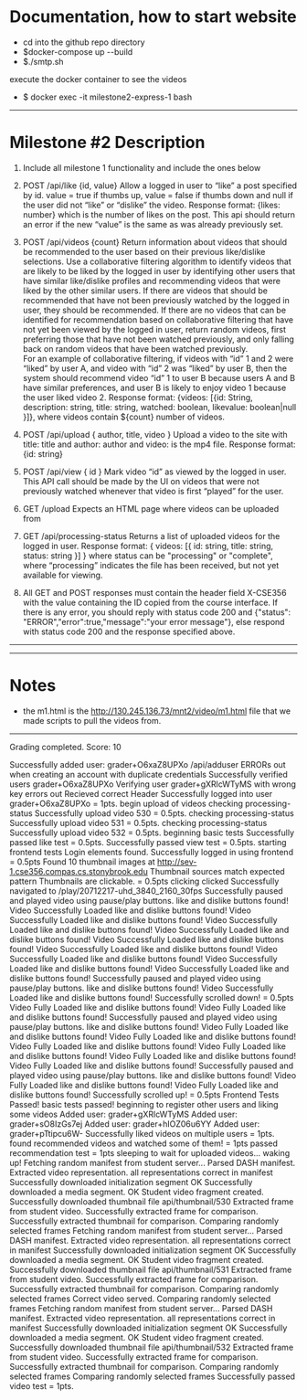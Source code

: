 # Documentation, how to start website

- cd into the github repo directory
- $docker-compose up --build
- $./smtp.sh

execute the docker container to see the videos </br>
- $ docker exec -it milestone2-express-1 bash

-----------

# Milestone #2 Description

1. Include all milestone 1 functionality and include the ones below

2. POST /api/like {id, value}
Allow a logged in user to “like” a post specified by id. value = true if thumbs up, value = false if thumbs down and null if the user did not “like” or “dislike” the video.
Response format: {likes: number} which is the number of likes on the post. This api should return an error if the new “value” is the same as was already previously set.

3. POST /api/videos {count}
Return information about videos that should be recommended to the user based on their previous like/dislike selections.
Use a collaborative filtering algorithm to identify videos that are likely to be liked by the logged in user by identifying other users that have similar like/dislike profiles and recommending videos that were liked by the other similar users.  If there are videos that should be recommended that have not been previously watched by the logged in user, they should be recommended.  If there are no videos that can be identified for recommendation based on collaborative filtering that have not yet been viewed by the logged in user, return random videos, first preferring those that have not been watched previously, and only falling back on random videos that have been watched previously.  
For an example of collaborative filtering, if videos with “id” 1 and 2 were “liked” by user A, and video with “id” 2 was “liked” by user B, then the system should recommend video “id” 1 to user B because users A and B have similar preferences, and user B is likely to enjoy video 1 because the user liked video 2.
Response format: {videos: [{id: String, description: string, title: string, watched: boolean, likevalue: boolean|null }]}, where videos contain ${count} number of videos.

4. POST /api/upload { author, title, video }
Upload a video to the site with title: title and author: author and video: is the mp4 file.
Response format: {id: string}

5. POST /api/view { id }
Mark video “id” as viewed by the logged in user.  This API call should be made by the UI on videos that were not previously watched whenever that video is first “played” for the user.

6. GET /upload
Expects an HTML page where videos can be uploaded from

7. GET /api/processing-status
Returns a list of uploaded videos for the logged in user.
Response format: { videos: [{ id: string, title: string, status: string }] }
where status can be "processing" or "complete", where “processing” indicates the file has been received, but not yet available for viewing.

8. All GET and POST responses must contain the header field X-CSE356 with the value containing the ID copied from the course interface.
If there is any error, you should reply with status code 200 and {"status": "ERROR","error":true,"message":"your error message"}, else respond with status code 200 and the response specified above.


-------------------


-------------

# Notes

- the m1.html is the http://130.245.136.73/mnt2/video/m1.html file that we made scripts to pull the videos from.

------------

Grading completed. Score: 10

Successfully added user: grader+O6xaZ8UPXo
/api/adduser ERRORs out when creating an account with duplicate credentials
Successfully verified users grader+O6xaZ8UPXo
Verifying user grader+gXRlcWTyMS with wrong key errors out
Recieved correct Header
Successfully logged into user grader+O6xaZ8UPXo = 1pts.
begin upload of videos
checking processing-status
Successfully upload video 530 = 0.5pts.
checking processing-status
Successfully upload video 531 = 0.5pts.
checking processing-status
Successfully upload video 532 = 0.5pts.
beginning basic tests
Successfully passed like test = 0.5pts.
Successfully passed view test = 0.5pts.
starting frontend tests
Login elements found.
Successfully logged in using frontend = 0.5pts
Found 10 thumbnail images at http://sev-1.cse356.compas.cs.stonybrook.edu
Thumbnail sources match expected pattern
Thumbnails are clickable. = 0.5pts
clicking
clicked
Successfully navigated to /play/20712217-uhd_3840_2160_30fps
Successfully paused and played video using pause/play buttons.
like and dislike buttons found!
Video Successfully Loaded
like and dislike buttons found!
Video Successfully Loaded
like and dislike buttons found!
Video Successfully Loaded
like and dislike buttons found!
Video Successfully Loaded
like and dislike buttons found!
Video Successfully Loaded
like and dislike buttons found!
Video Successfully Loaded
like and dislike buttons found!
Video Successfully Loaded
like and dislike buttons found!
Video Successfully Loaded
like and dislike buttons found!
Video Successfully Loaded
like and dislike buttons found!
Successfully paused and played video using pause/play buttons.
like and dislike buttons found!
Video Successfully Loaded
like and dislike buttons found!
Successfully scrolled down! = 0.5pts
Video Fully Loaded
like and dislike buttons found!
Video Fully Loaded
like and dislike buttons found!
Successfully paused and played video using pause/play buttons.
like and dislike buttons found!
Video Fully Loaded
like and dislike buttons found!
Video Fully Loaded
like and dislike buttons found!
Video Fully Loaded
like and dislike buttons found!
Video Fully Loaded
like and dislike buttons found!
Video Fully Loaded
like and dislike buttons found!
Video Fully Loaded
like and dislike buttons found!
Successfully paused and played video using pause/play buttons.
like and dislike buttons found!
Video Fully Loaded
like and dislike buttons found!
Video Fully Loaded
like and dislike buttons found!
Successfully scrolled up! = 0.5pts
Frontend Tests Passed!
basic tests passed! beginning to register other users and liking some videos
Added user: grader+gXRlcWTyMS
Added user: grader+sO8IzGs7ej
Added user: grader+hIOZ06u6YY
Added user: grader+pTtipcu6W-
Successfully liked videos on multiple users = 1pts.
found recommended videos and watched some of them! = 1pts
passed recommendation test = 1pts
sleeping to wait for uploaded videos...
waking up!
Fetching random manifest from student server...
Parsed DASH manifest.
Extracted video representation.
all representations correct in manifest
Successfully downloaded initialization segment OK
Successfully downloaded a media segment. OK
Student video fragment created.
Successfully downloaded thumbnail file api/thumbnail/530
Extracted frame from student video.
Successfully extracted frame for comparison.
Successfully extracted thumbnail for comparison.
Comparing randomly selected frames
Fetching random manifest from student server...
Parsed DASH manifest.
Extracted video representation.
all representations correct in manifest
Successfully downloaded initialization segment OK
Successfully downloaded a media segment. OK
Student video fragment created.
Successfully downloaded thumbnail file api/thumbnail/531
Extracted frame from student video.
Successfully extracted frame for comparison.
Successfully extracted thumbnail for comparison.
Comparing randomly selected frames
Correct video served.
Comparing randomly selected frames
Fetching random manifest from student server...
Parsed DASH manifest.
Extracted video representation.
all representations correct in manifest
Successfully downloaded initialization segment OK
Successfully downloaded a media segment. OK
Student video fragment created.
Successfully downloaded thumbnail file api/thumbnail/532
Extracted frame from student video.
Successfully extracted frame for comparison.
Successfully extracted thumbnail for comparison.
Comparing randomly selected frames
Comparing randomly selected frames
Successfully passed video test = 1pts.
